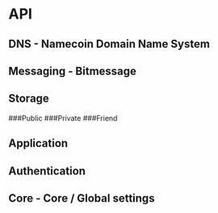 API
===

DNS - Namecoin Domain Name System
---------------------------------

Messaging - Bitmessage
----------------------

Storage
-------
###Public
###Private
###Friend

Application
-----------

Authentication
--------------

Core - Core / Global settings
-----------------------------
